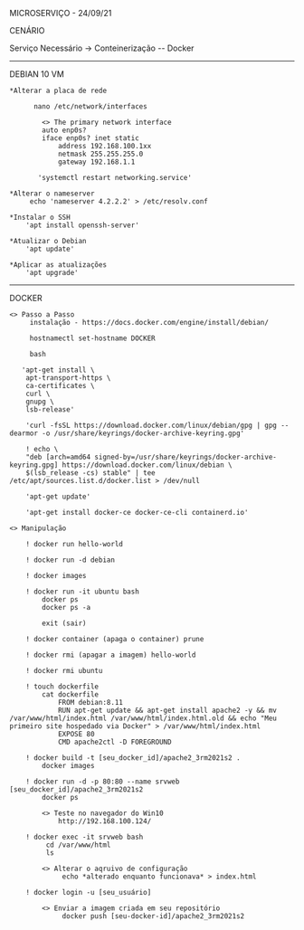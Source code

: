 MICROSERVIÇO - 24/09/21

CENÁRIO

  Serviço Necessário -> Conteinerização -- Docker
    
-----------------------------------------------------------------------------

DEBIAN 10 VM 

    *Alterar a placa de rede
        
          nano /etc/network/interfaces

            <> The primary network interface
            auto enp0s?
            iface enp0s? inet static
                address 192.168.100.1xx
                netmask 255.255.255.0
                gateway 192.168.1.1
        
           'systemctl restart networking.service'

    *Alterar o nameserver
         echo 'nameserver 4.2.2.2' > /etc/resolv.conf

    *Instalar o SSH
        'apt install openssh-server'

    *Atualizar o Debian
        'apt update'

    *Aplicar as atualizações
        'apt upgrade'

-----------------------------------------------------------------------------

DOCKER

    <> Passo a Passo 
         instalação - https://docs.docker.com/engine/install/debian/

         hostnamectl set-hostname DOCKER
        
         bash
        
       'apt-get install \
        apt-transport-https \
        ca-certificates \
        curl \
        gnupg \
        lsb-release'

        'curl -fsSL https://download.docker.com/linux/debian/gpg | gpg --dearmor -o /usr/share/keyrings/docker-archive-keyring.gpg'

        ! echo \
        "deb [arch=amd64 signed-by=/usr/share/keyrings/docker-archive-keyring.gpg] https://download.docker.com/linux/debian \
        $(lsb_release -cs) stable" | tee /etc/apt/sources.list.d/docker.list > /dev/null

        'apt-get update'

        'apt-get install docker-ce docker-ce-cli containerd.io'

    <> Manipulação

        ! docker run hello-world

        ! docker run -d debian

        ! docker images

        ! docker run -it ubuntu bash
            docker ps
            docker ps -a

            exit (sair)

        ! docker container (apaga o container) prune 

        ! docker rmi (apagar a imagem) hello-world 

        ! docker rmi ubuntu

        ! touch dockerfile
            cat dockerfile
                FROM debian:8.11
                RUN apt-get update && apt-get install apache2 -y && mv /var/www/html/index.html /var/www/html/index.html.old && echo "Meu primeiro site hospedado via Docker" > /var/www/html/index.html
                EXPOSE 80
                CMD apache2ctl -D FOREGROUND
        
        ! docker build -t [seu_docker_id]/apache2_3rm2021s2 .
            docker images

        ! docker run -d -p 80:80 --name srvweb [seu_docker_id]/apache2_3rm2021s2
            docker ps

            <> Teste no navegador do Win10
                http://192.168.100.124/

        ! docker exec -it srvweb bash
             cd /var/www/html
             ls

            <> Alterar o aqruivo de configuração
                 echo *alterado enquanto funcionava* > index.html

        ! docker login -u [seu_usuário]

            <> Enviar a imagem criada em seu repositório
                 docker push [seu-docker-id]/apache2_3rm2021s2